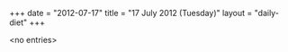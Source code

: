 +++
date = "2012-07-17"
title = "17 July 2012 (Tuesday)"
layout = "daily-diet"
+++


\<no entries\>
